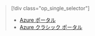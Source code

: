 > [!div class="op_single_selector"]
> * [Azure ポータル](../articles/storage/storage-create-storage-account.md)
> * [Azure クラシック ポータル](../articles/storage/storage-create-storage-account-classic-portal.md)
> 
> 

